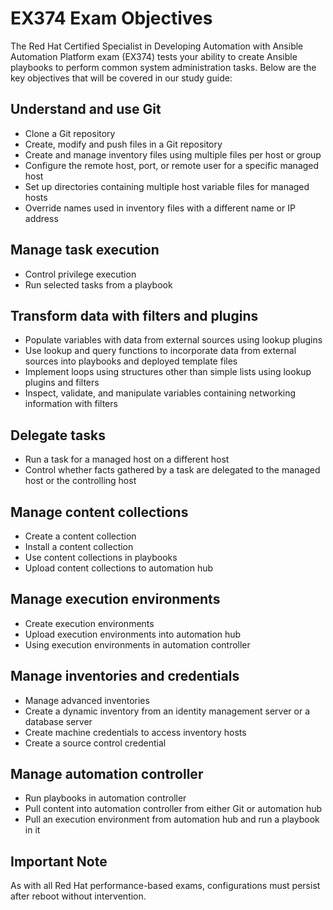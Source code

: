 # EX374 Exam Objectives

The Red Hat Certified Specialist in Developing Automation with Ansible Automation Platform exam (EX374) tests your ability to create Ansible playbooks to perform common system administration tasks. Below are the key objectives that will be covered in our study guide:

## Understand and use Git
- Clone a Git repository
- Create, modify and push files in a Git repository
- Create and manage inventory files using multiple files per host or group
- Configure the remote host, port, or remote user for a specific managed host
- Set up directories containing multiple host variable files for managed hosts
- Override names used in inventory files with a different name or IP address

## Manage task execution
- Control privilege execution
- Run selected tasks from a playbook

## Transform data with filters and plugins
- Populate variables with data from external sources using lookup plugins
- Use lookup and query functions to incorporate data from external sources into playbooks and deployed template files
- Implement loops using structures other than simple lists using lookup plugins and filters
- Inspect, validate, and manipulate variables containing networking information with filters

## Delegate tasks
- Run a task for a managed host on a different host
- Control whether facts gathered by a task are delegated to the managed host or the controlling host

## Manage content collections
- Create a content collection
- Install a content collection
- Use content collections in playbooks
- Upload content collections to automation hub

## Manage execution environments
- Create execution environments
- Upload execution environments into automation hub
- Using execution environments in automation controller

## Manage inventories and credentials
- Manage advanced inventories
- Create a dynamic inventory from an identity management server or a database server
- Create machine credentials to access inventory hosts
- Create a source control credential

## Manage automation controller
- Run playbooks in automation controller
- Pull content into automation controller from either Git or automation hub
- Pull an execution environment from automation hub and run a playbook in it

## Important Note
As with all Red Hat performance-based exams, configurations must persist after reboot without intervention.
